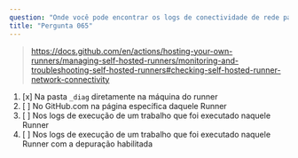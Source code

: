 ```yaml
---
question: "Onde você pode encontrar os logs de conectividade de rede para um GitHub self-hosted-runner?"
title: "Pergunta 065"
---
```


> https://docs.github.com/en/actions/hosting-your-own-runners/managing-self-hosted-runners/monitoring-and-troubleshooting-self-hosted-runners#checking-self-hosted-runner-network-connectivity
1. [x] Na pasta `_diag` diretamente na máquina do runner
1. [ ] No GitHub.com na página específica daquele Runner
1. [ ] Nos logs de execução de um trabalho que foi executado naquele Runner
1. [ ] Nos logs de execução de um trabalho que foi executado naquele Runner com a depuração habilitada
